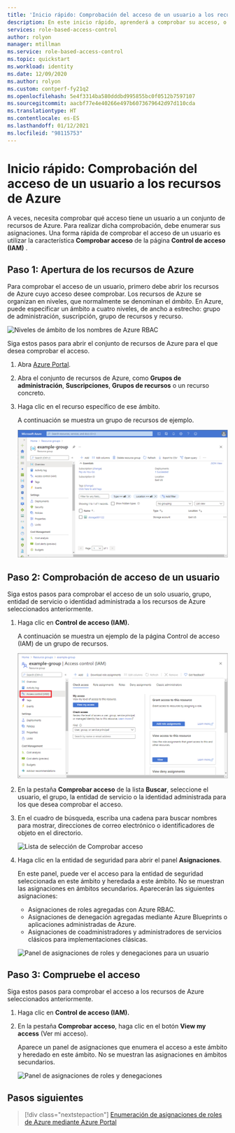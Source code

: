 ```yaml
---
title: 'Inicio rápido: Comprobación del acceso de un usuario a los recursos de Azure (Azure RBAC)'
description: En este inicio rápido, aprenderá a comprobar su acceso, o el de otro usuario a los recursos de Azure mediante Azure Portal y el control de acceso basado en rol (RBAC) de Azure.
services: role-based-access-control
author: rolyon
manager: mtillman
ms.service: role-based-access-control
ms.topic: quickstart
ms.workload: identity
ms.date: 12/09/2020
ms.author: rolyon
ms.custom: contperf-fy21q2
ms.openlocfilehash: 5e4f3314ba580dddbd995855bc0f0512b7597107
ms.sourcegitcommit: aacbf77e4e40266e497b6073679642d97d110cda
ms.translationtype: HT
ms.contentlocale: es-ES
ms.lasthandoff: 01/12/2021
ms.locfileid: "98115753"
---
```

# <a name="quickstart-check-access-for-a-user-to-azure-resources"></a>Inicio rápido: Comprobación del acceso de un usuario a los recursos de Azure

A veces, necesita comprobar qué acceso tiene un usuario a un conjunto de recursos de Azure. Para realizar dicha comprobación, debe enumerar sus asignaciones. Una forma rápida de comprobar el acceso de un usuario es utilizar la característica **Comprobar acceso** de la página **Control de acceso (IAM)** .

## <a name="step-1-open-the-azure-resources"></a>Paso 1: Apertura de los recursos de Azure

Para comprobar el acceso de un usuario, primero debe abrir los recursos de Azure cuyo acceso desee comprobar. Los recursos de Azure se organizan en niveles, que normalmente se denominan el *ámbito*. En Azure, puede especificar un ámbito a cuatro niveles, de ancho a estrecho: grupo de administración, suscripción, grupo de recursos y recurso.

![Niveles de ámbito de los nombres de Azure RBAC](../../includes/role-based-access-control/media/scope-levels.png)

Siga estos pasos para abrir el conjunto de recursos de Azure para el que desea comprobar el acceso.

1. Abra [Azure Portal](https://portal.azure.com).

1. Abra el conjunto de recursos de Azure, como **Grupos de administración**, **Suscripciones**, **Grupos de recursos** o un recurso concreto.

1. Haga clic en el recurso específico de ese ámbito.

    A continuación se muestra un grupo de recursos de ejemplo.

    ![Información general del grupo de recursos](./media/shared/rg-overview.png)

## <a name="step-2-check-access-for-a-user"></a>Paso 2: Comprobación de acceso de un usuario

Siga estos pasos para comprobar el acceso de un solo usuario, grupo, entidad de servicio o identidad administrada a los recursos de Azure seleccionados anteriormente.

1. Haga clic en **Control de acceso (IAM).**

    A continuación se muestra un ejemplo de la página Control de acceso (IAM) de un grupo de recursos.

    ![Control de acceso del grupo de recursos: pestaña Comprobar acceso](./media/shared/rg-access-control.png)

1. En la pestaña **Comprobar acceso** de la lista **Buscar**, seleccione el usuario, el grupo, la entidad de servicio o la identidad administrada para los que desea comprobar el acceso.

1. En el cuadro de búsqueda, escriba una cadena para buscar nombres para mostrar, direcciones de correo electrónico o identificadores de objeto en el directorio.

    ![Lista de selección de Comprobar acceso](./media/shared/rg-check-access-select.png)

1. Haga clic en la entidad de seguridad para abrir el panel **Asignaciones**.

    En este panel, puede ver el acceso para la entidad de seguridad seleccionada en este ámbito y heredada a este ámbito. No se muestran las asignaciones en ámbitos secundarios. Aparecerán las siguientes asignaciones:

    - Asignaciones de roles agregadas con Azure RBAC.
    - Asignaciones de denegación agregadas mediante Azure Blueprints o aplicaciones administradas de Azure.
    - Asignaciones de coadministradores y administradores de servicios clásicos para implementaciones clásicas. 

    ![Panel de asignaciones de roles y denegaciones para un usuario](./media/shared/rg-check-access-assignments-user.png)

## <a name="step-3-check-your-access"></a>Paso 3: Compruebe el acceso

Siga estos pasos para comprobar el acceso a los recursos de Azure seleccionados anteriormente.

1. Haga clic en **Control de acceso (IAM).**

1. En la pestaña **Comprobar acceso**, haga clic en el botón **View my access** (Ver mi acceso).

    Aparece un panel de asignaciones que enumera el acceso a este ámbito y heredado en este ámbito. No se muestran las asignaciones en ámbitos secundarios.

    ![Panel de asignaciones de roles y denegaciones](./media/check-access/rg-check-access-assignments.png)

## <a name="next-steps"></a>Pasos siguientes

> [!div class="nextstepaction"]
> [Enumeración de asignaciones de roles de Azure mediante Azure Portal](role-assignments-list-portal.md)
